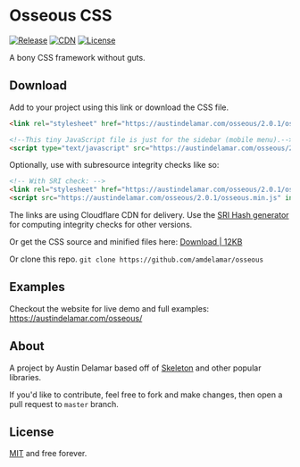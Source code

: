 # Osseous CSS

[![Release](https://img.shields.io/github/release/amdelamar/osseous.svg)](https://github.com/amdelamar/osseous/releases)
[![CDN](https://img.shields.io/badge/cdn-cloudflare-orange.svg)](https://austindelamar.com/osseous/)
[![License](https://img.shields.io/:license-MIT-blue.svg)](https://github.com/amdelamar/osseous/blob/master/LICENSE)

A bony CSS framework without guts.

## Download

Add to your project using this link or download the CSS file.

```html
<link rel="stylesheet" href="https://austindelamar.com/osseous/2.0.1/osseous.min.css">

<!--This tiny JavaScript file is just for the sidebar (mobile menu).-->
<script type="text/javascript" src="https://austindelamar.com/osseous/2.0.1/osseous.min.js"></script>
```

Optionally, use with subresource integrity checks like so:

```html
<!-- With SRI check: -->
<link rel="stylesheet" href="https://austindelamar.com/osseous/2.0.1/osseous.min.css" integrity="sha384-ULvV7OTpb6RDTE59A8BzLWetlGJgO0iNYMcrqRD/+uYJvWrxTjd66i60ZM5nW30g" crossorigin="anonymous">
<script src="https://austindelamar.com/osseous/2.0.1/osseous.min.js" integrity="sha384-aUS5jw8/WW+gOrlsw3y9i2YF0GFZagyiBlK9SELEOLT8cALgTTMIAvu7zR/JSd1k" crossorigin="anonymous"></script>
```

The links are using Cloudflare CDN for delivery. Use the [SRI Hash generator](https://www.srihash.org/) for computing integrity checks for other versions.

Or get the CSS source and minified files here: [Download | 12KB](https://github.com/amdelamar/osseous/releases/download/2.0.1/Osseous-2.0.1.zip)

Or clone this repo. `git clone https://github.com/amdelamar/osseous`

## Examples

Checkout the website for live demo and full examples: https://austindelamar.com/osseous/

## About

A project by Austin Delamar based off of [Skeleton](https://github.com/dhg/Skeleton) and other popular libraries.

If you'd like to contribute, feel free to fork and make changes, then open a pull request to `master` branch.

## License

[MIT](/LICENSE) and free forever.
